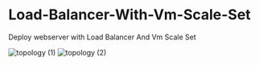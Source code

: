 # Load-Balancer-With-Vm-Scale-Set
Deploy webserver with Load Balancer And Vm Scale Set

![topology (1)](https://user-images.githubusercontent.com/113555417/221360298-bb6bf9c6-ecfe-48f8-a2cc-c3e35c4f14da.svg)
![topology (2)](https://user-images.githubusercontent.com/113555417/221360303-ad0c4faa-a37f-4765-b259-e015476a353e.svg)

